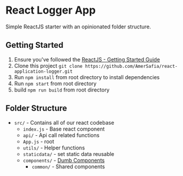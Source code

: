 # React Logger App

Simple ReactJS starter with an opinionated folder structure.

## Getting Started

1. Ensure you've followed the [ReactJS - Getting Started Guide](https://reactjs.org/docs/getting-started.html)
1. Clone this project `git clone https://github.com/AmerSafia/react-application-logger.git`
1. Run `npm install` from root directory to install dependencies
1. Run `npm start` from root directory
1. build `npm run build` from root directory


## Folder Structure

- `src/` - Contains all of our react codebase
  - `index.js` - Base react component
  - `api/` - Api call related functions
  - `App.js` - root
  - `utils/` - Helper functions
  - `staticdata/` - set static data reusable
  - `components/` - [Dumb Components](https://medium.com/@thejasonfile/dumb-components-and-smart-components-e7b33a698d43)
    - `common/` - Shared components
    
